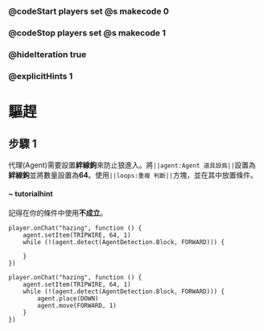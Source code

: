### @codeStart players set @s makecode 0
### @codeStop players set @s makecode 1

### @hideIteration true 
### @explicitHints 1


# 驅趕

## 步驟 1
代理(Agent)需要設置**絆線鉤**來防止狼進入。將``||agent:Agent 道具設爲||``設置為**絆線鉤**並將數量設置為**64**。使用``||loops:重複 判斷||``方塊，並在其中放置條件。

#### ~ tutorialhint
記得在你的條件中使用**不成立**。

```blocks
player.onChat("hazing", function () {
    agent.setItem(TRIPWIRE, 64, 1)
    while (!(agent.detect(AgentDetection.Block, FORWARD))) {
    	
    }
})

``` 
```ghost
player.onChat("hazing", function () {
    agent.setItem(TRIPWIRE, 64, 1)
    while (!(agent.detect(AgentDetection.Block, FORWARD))) {
        agent.place(DOWN)
        agent.move(FORWARD, 1)
    }
})
``` 